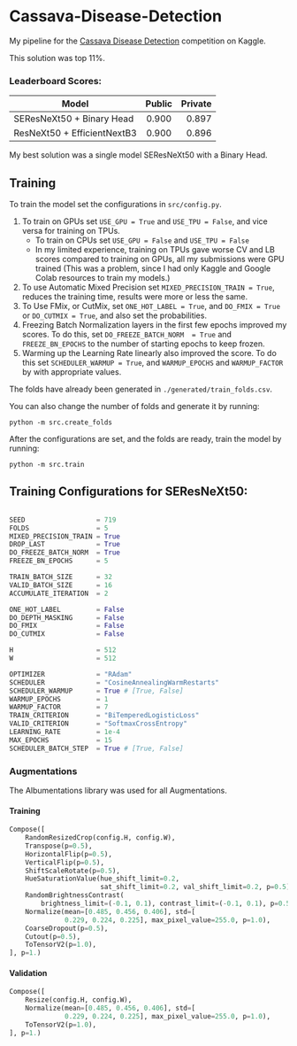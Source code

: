 # Cassava-Disease-Detection

My pipeline for the [Cassava Disease Detection](https://www.kaggle.com/c/cassava-leaf-disease-classification/) competition on Kaggle.

This solution was top 11%.

### Leaderboard Scores:
| Model                            | Public | Private |
| -------------------------------- |:------:| -------:|
| SEResNeXt50 + Binary Head        | 0.900  | 0.897   |
| ResNeXt50 + EfficientNextB3      | 0.900  | 0.896   |

My best solution was a single model SEResNeXt50 with a Binary Head.

## Training
To train the model set the configurations in `src/config.py`.
1. To train on GPUs set `USE_GPU = True` and `USE_TPU = False`, and vice versa for training on TPUs.
   * To train on CPUs set `USE_GPU = False` and `USE_TPU = False`
   * In my limited experience, training on TPUs gave worse CV and LB scores compared to training on GPUs, all my submissions were GPU trained (This was a problem, since I had only Kaggle and Google Colab resources to train my models.)
2. To use Automatic Mixed Precision set `MIXED_PRECISION_TRAIN = True`, reduces the training time, results were more or less the same.
3. To Use FMix, or CutMix, set `ONE_HOT_LABEL = True`, and `DO_FMIX = True` or `DO_CUTMIX = True`, and also set the probabilities.
4. Freezing Batch Normalization layers in the first few epochs improved my scores. To do this, set `DO_FREEZE_BATCH_NORM  = True` and `FREEZE_BN_EPOCHS` to the number of starting epochs to keep frozen.
5. Warming up the Learning Rate linearly also improved the score. To do this set `SCHEDULER_WARMUP = True`, and `WARMUP_EPOCHS` and `WARMUP_FACTOR` by with appropriate values.

The folds have already been generated in `./generated/train_folds.csv`.

You can also change the number of folds and generate it by running:
```
python -m src.create_folds
```
After the configurations are set, and the folds are ready, train the model by running:
```
python -m src.train
```


## Training Configurations for SEResNeXt50:
```python

SEED                  = 719
FOLDS                 = 5
MIXED_PRECISION_TRAIN = True
DROP_LAST             = True
DO_FREEZE_BATCH_NORM  = True
FREEZE_BN_EPOCHS      = 5

TRAIN_BATCH_SIZE      = 32
VALID_BATCH_SIZE      = 16
ACCUMULATE_ITERATION  = 2

ONE_HOT_LABEL         = False
DO_DEPTH_MASKING      = False
DO_FMIX               = False
DO_CUTMIX             = False

H                     = 512
W                     = 512

OPTIMIZER             = "RAdam"
SCHEDULER             = "CosineAnnealingWarmRestarts"
SCHEDULER_WARMUP      = True # [True, False]
WARMUP_EPOCHS         = 1
WARMUP_FACTOR         = 7
TRAIN_CRITERION       = "BiTemperedLogisticLoss"
VALID_CRITERION       = "SoftmaxCrossEntropy"
LEARNING_RATE         = 1e-4
MAX_EPOCHS            = 15
SCHEDULER_BATCH_STEP  = True # [True, False]
```

### Augmentations
The Albumentations library was used for all Augmentations.
#### Training
```python
Compose([
    RandomResizedCrop(config.H, config.W),
    Transpose(p=0.5),
    HorizontalFlip(p=0.5),
    VerticalFlip(p=0.5),
    ShiftScaleRotate(p=0.5),
    HueSaturationValue(hue_shift_limit=0.2,
                       sat_shift_limit=0.2, val_shift_limit=0.2, p=0.5),
    RandomBrightnessContrast(
        brightness_limit=(-0.1, 0.1), contrast_limit=(-0.1, 0.1), p=0.5),
    Normalize(mean=[0.485, 0.456, 0.406], std=[
              0.229, 0.224, 0.225], max_pixel_value=255.0, p=1.0),
    CoarseDropout(p=0.5),
    Cutout(p=0.5),
    ToTensorV2(p=1.0),
], p=1.)
```

#### Validation
```python
Compose([
    Resize(config.H, config.W),
    Normalize(mean=[0.485, 0.456, 0.406], std=[
              0.229, 0.224, 0.225], max_pixel_value=255.0, p=1.0),
    ToTensorV2(p=1.0),
], p=1.)
```


